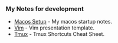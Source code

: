 ### My Notes for development

* [Macos Setup](https://github.com/Winlentia/dev-notes/blob/main/macos-setup.md) - My macos startup notes.
* [Vim](https://github.com/Winlentia/dev-notes/blob/main/Vim.md) - Vim presentation template.
* [Tmux](https://github.com/Winlentia/dev-notes/blob/main/tmux.md) - Tmux Shortcuts Cheat Sheet.

